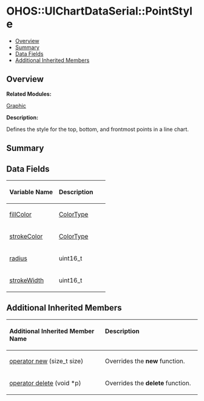 # OHOS::UIChartDataSerial::PointStyle<a name="EN-US_TOPIC_0000001054718149"></a>

-   [Overview](#section564781387165634)
-   [Summary](#section1993090021165634)
-   [Data Fields](#pub-attribs)
-   [Additional Inherited Members](#inherited)

## **Overview**<a name="section564781387165634"></a>

**Related Modules:**

[Graphic](graphic.md)

**Description:**

Defines the style for the top, bottom, and frontmost points in a line chart. 

## **Summary**<a name="section1993090021165634"></a>

## Data Fields<a name="pub-attribs"></a>

<a name="table1104101976165634"></a>
<table><thead align="left"><tr id="row1167246366165634"><th class="cellrowborder" valign="top" width="50%" id="mcps1.1.3.1.1"><p id="p978675770165634"><a name="p978675770165634"></a><a name="p978675770165634"></a>Variable Name</p>
</th>
<th class="cellrowborder" valign="top" width="50%" id="mcps1.1.3.1.2"><p id="p824906643165634"><a name="p824906643165634"></a><a name="p824906643165634"></a>Description</p>
</th>
</tr>
</thead>
<tbody><tr id="row2131839018165634"><td class="cellrowborder" valign="top" width="50%" headers="mcps1.1.3.1.1 "><p id="p1132300068165634"><a name="p1132300068165634"></a><a name="p1132300068165634"></a><a href="graphic.md#gabf45efc45e3cbfe5d26072fadcb10af4">fillColor</a></p>
</td>
<td class="cellrowborder" valign="top" width="50%" headers="mcps1.1.3.1.2 "><p id="p78203680165634"><a name="p78203680165634"></a><a name="p78203680165634"></a><a href="ohos-color32.md">ColorType</a> </p>
</td>
</tr>
<tr id="row722281167165634"><td class="cellrowborder" valign="top" width="50%" headers="mcps1.1.3.1.1 "><p id="p113168007165634"><a name="p113168007165634"></a><a name="p113168007165634"></a><a href="graphic.md#ga17c691721ccd2cf76f198feef257254c">strokeColor</a></p>
</td>
<td class="cellrowborder" valign="top" width="50%" headers="mcps1.1.3.1.2 "><p id="p947615150165634"><a name="p947615150165634"></a><a name="p947615150165634"></a><a href="ohos-color32.md">ColorType</a> </p>
</td>
</tr>
<tr id="row300488322165634"><td class="cellrowborder" valign="top" width="50%" headers="mcps1.1.3.1.1 "><p id="p151424851165634"><a name="p151424851165634"></a><a name="p151424851165634"></a><a href="graphic.md#gadae6b0762c238e13b0624fe1e9c837ab">radius</a></p>
</td>
<td class="cellrowborder" valign="top" width="50%" headers="mcps1.1.3.1.2 "><p id="p1002716031165634"><a name="p1002716031165634"></a><a name="p1002716031165634"></a>uint16_t </p>
</td>
</tr>
<tr id="row1081737287165634"><td class="cellrowborder" valign="top" width="50%" headers="mcps1.1.3.1.1 "><p id="p1985073949165634"><a name="p1985073949165634"></a><a name="p1985073949165634"></a><a href="graphic.md#ga7f91d1884015d15d1a22dd468541998e">strokeWidth</a></p>
</td>
<td class="cellrowborder" valign="top" width="50%" headers="mcps1.1.3.1.2 "><p id="p1536601500165634"><a name="p1536601500165634"></a><a name="p1536601500165634"></a>uint16_t </p>
</td>
</tr>
</tbody>
</table>

## Additional Inherited Members<a name="inherited"></a>

<a name="table1012131286165634"></a>
<table><thead align="left"><tr id="row879336063165634"><th class="cellrowborder" valign="top" width="50%" id="mcps1.1.3.1.1"><p id="p628832723165634"><a name="p628832723165634"></a><a name="p628832723165634"></a>Additional Inherited Member Name</p>
</th>
<th class="cellrowborder" valign="top" width="50%" id="mcps1.1.3.1.2"><p id="p471519464165634"><a name="p471519464165634"></a><a name="p471519464165634"></a>Description</p>
</th>
</tr>
</thead>
<tbody><tr id="row251192224165634"><td class="cellrowborder" valign="top" width="50%" headers="mcps1.1.3.1.1 "><p id="p976917380165634"><a name="p976917380165634"></a><a name="p976917380165634"></a><a href="graphic.md#ga4854963aa969ee20a6cd174a70f5cd23">operator new</a> (size_t size)</p>
</td>
<td class="cellrowborder" valign="top" width="50%" headers="mcps1.1.3.1.2 "><p id="p1437285056165634"><a name="p1437285056165634"></a><a name="p1437285056165634"></a>Overrides the <strong id="b243089998165634"><a name="b243089998165634"></a><a name="b243089998165634"></a>new</strong> function. </p>
</td>
</tr>
<tr id="row1678655006165634"><td class="cellrowborder" valign="top" width="50%" headers="mcps1.1.3.1.1 "><p id="p1872572250165634"><a name="p1872572250165634"></a><a name="p1872572250165634"></a><a href="graphic.md#gadf1997a0f56ac2b220e7f0f8e8e0a6ef">operator delete</a> (void *p)</p>
</td>
<td class="cellrowborder" valign="top" width="50%" headers="mcps1.1.3.1.2 "><p id="p2115702672165634"><a name="p2115702672165634"></a><a name="p2115702672165634"></a>Overrides the <strong id="b1502744394165634"><a name="b1502744394165634"></a><a name="b1502744394165634"></a>delete</strong> function. </p>
</td>
</tr>
</tbody>
</table>

